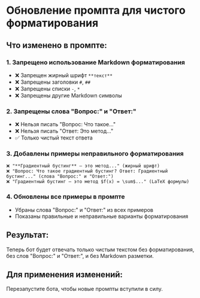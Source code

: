 # Обновление промпта для чистого форматирования

## Что изменено в промпте:

### 1. Запрещено использование Markdown форматирования
- ❌ Запрещен жирный шрифт `**текст**`
- ❌ Запрещены заголовки `#`, `##`
- ❌ Запрещены списки `-`, `*`
- ❌ Запрещены другие Markdown символы

### 2. Запрещены слова "Вопрос:" и "Ответ:"
- ❌ Нельзя писать "Вопрос: Что такое..."
- ❌ Нельзя писать "Ответ: Это метод..."
- ✅ Только чистый текст ответа

### 3. Добавлены примеры неправильного форматирования
```
❌ "**Градиентный бустинг** — это метод..." (жирный шрифт)
❌ "Вопрос: Что такое градиентный бустинг? Ответ: Градиентный бустинг..." (слова "Вопрос:" и "Ответ:")
❌ "Градиентный бустинг — это метод $f(x) = \sum$..." (LaTeX формулы)
```

### 4. Обновлены все примеры в промпте
- Убраны слова "Вопрос:" и "Ответ:" из всех примеров
- Показаны правильные и неправильные варианты форматирования

## Результат:
Теперь бот будет отвечать только чистым текстом без форматирования, без слов "Вопрос:" и "Ответ:", и без Markdown разметки.

## Для применения изменений:
Перезапустите бота, чтобы новые промпты вступили в силу.
